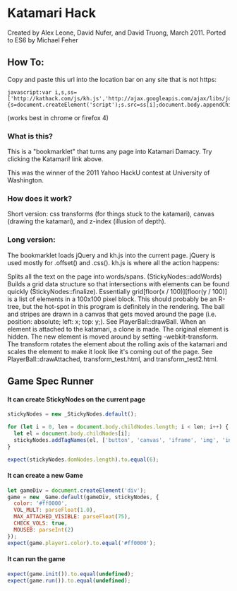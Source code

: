 # Katamari Hack
Created by Alex Leone, David Nufer, and David Truong, March 2011. Ported to ES6 by Michael Feher

## How To:

Copy and paste this url into the location bar on any site that is not https:

```
javascript:var i,s,ss=['http://kathack.com/js/kh.js','http://ajax.googleapis.com/ajax/libs/jquery/1.5.1/jquery.min.js'];for(i=0;i!=ss.length;i++){s=document.createElement('script');s.src=ss[i];document.body.appendChild(s);}void(0);
```
(works best in chrome or firefox 4)


### What is this?
This is a "bookmarklet" that turns any page into Katamari Damacy. Try clicking the Katamari! link above.

This was the winner of the 2011 Yahoo HackU contest at University of Washington.

### How does it work?
Short version: css transforms (for things stuck to the katamari), canvas (drawing the katamari), and z-index (illusion of depth).

### Long version: 
The bookmarklet loads jQuery and kh.js into the current page. jQuery is used mostly for .offset() and .css().  kh.js is where all the action happens:

Splits all the text on the page into words/spans. (StickyNodes::addWords)
Builds a grid data structure so that intersections with elements can be found quickly (StickyNodes::finalize). Essentially grid[floor(x / 100)][floor(y / 100)] is a list of elements in a 100x100 pixel block. This should probably be an R-tree, but the hot-spot in this program is definitely in the rendering.
The ball and stripes are drawn in a canvas that gets moved around the page (i.e. position: absolute; left: x; top: y;). See PlayerBall::drawBall.
When an element is attached to the katamari, a clone is made. The original element is hidden. The new element is moved around by setting -webkit-transform. The transform rotates the element about the rolling axis of the katamari and scales the element to make it look like it's coming out of the page. See PlayerBall::drawAttached, transform_test.html, and transform_test2.html.



## Game Spec Runner

#### It can create StickyNodes on the current page

```javascript
stickyNodes = new _StickyNodes.default();

for (let i = 0, len = document.body.childNodes.length; i < len; i++) {
  let el = document.body.childNodes[i];
  stickyNodes.addTagNames(el, ['button', 'canvas', 'iframe', 'img', 'input', 'select', 'textarea']);
}

expect(stickyNodes.domNodes.length).to.equal(6);
```

#### It can create a new Game

```javascript
let gameDiv = document.createElement('div');
game = new _Game.default(gameDiv, stickyNodes, {
  color: '#ff0000',
  VOL_MULT: parseFloat(1.0),
  MAX_ATTACHED_VISIBLE: parseFloat(75),
  CHECK_VOLS: true,
  MOUSEB: parseInt(2)
});
expect(game.player1.color).to.equal('#ff0000');
```

#### It can run the game

```javascript
expect(game.init()).to.equal(undefined);
expect(game.run()).to.equal(undefined);
```

